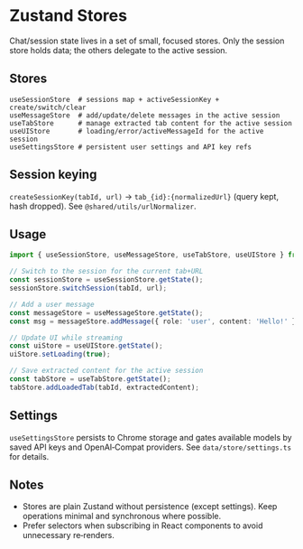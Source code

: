 # Zustand Stores

Chat/session state lives in a set of small, focused stores. Only the session store holds data; the others delegate to the active session.

## Stores

```
useSessionStore  # sessions map + activeSessionKey + create/switch/clear
useMessageStore  # add/update/delete messages in the active session
useTabStore      # manage extracted tab content for the active session
useUIStore       # loading/error/activeMessageId for the active session
useSettingsStore # persistent user settings and API key refs
```

## Session keying

`createSessionKey(tabId, url)` → `tab_{id}:{normalizedUrl}` (query kept, hash dropped). See `@shared/utils/urlNormalizer`.

## Usage

```ts
import { useSessionStore, useMessageStore, useTabStore, useUIStore } from '@data/store/chat';

// Switch to the session for the current tab+URL
const sessionStore = useSessionStore.getState();
sessionStore.switchSession(tabId, url);

// Add a user message
const messageStore = useMessageStore.getState();
const msg = messageStore.addMessage({ role: 'user', content: 'Hello!' });

// Update UI while streaming
const uiStore = useUIStore.getState();
uiStore.setLoading(true);

// Save extracted content for the active session
const tabStore = useTabStore.getState();
tabStore.addLoadedTab(tabId, extractedContent);
```

## Settings

`useSettingsStore` persists to Chrome storage and gates available models by saved API keys and OpenAI‑Compat providers. See `data/store/settings.ts` for details.

## Notes

- Stores are plain Zustand without persistence (except settings). Keep operations minimal and synchronous where possible.
- Prefer selectors when subscribing in React components to avoid unnecessary re‑renders.
